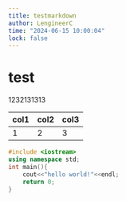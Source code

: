 ```yaml
---
title: testmarkdown
author: LengineerC
time: "2024-06-15 10:00:04"
lock: false
---
```


# test

1232131313

|col1|col2|col3|
|----|----|----|
|1|2|3|

```cpp
#include <iostream>
using namespace std;
int main(){
    cout<<"hello world!"<<endl;
    return 0;
}
```